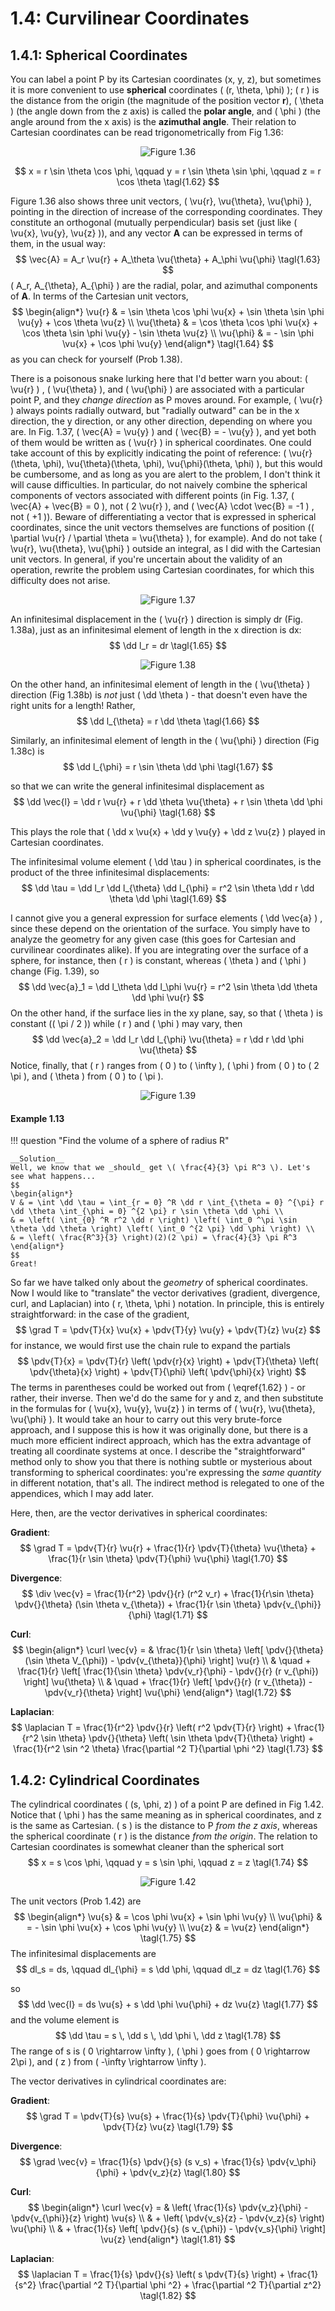 # 1.4: Curvilinear Coordinates

## 1.4.1: Spherical Coordinates

You can label a point P by its Cartesian coordinates (x, y, z), but sometimes it is more convenient to use __spherical__ coordinates \( (r, \theta, \phi) \); \( r \) is the distance from the origin (the magnitude of the position vector __r__), \( \theta \) (the angle down from the z axis) is called the __polar angle__, and \( \phi \) (the angle around from the x axis) is the __azimuthal angle__. Their relation to Cartesian coordinates can be read trigonometrically from Fig 1.36:

<p align="center"> <img alt="Figure 1.36" src="../img/1.36.png" /> </p>

$$
x = r \sin \theta \cos \phi, \qquad y = r \sin \theta \sin \phi, \qquad z = r \cos \theta \tagl{1.62}
$$

Figure 1.36 also shows three unit vectors, \( \vu{r}, \vu{\theta}, \vu{\phi} \), pointing in the direction of increase of the corresponding coordinates. They constitute an orthogonal (mutually perpendicular) basis set (just like \( \vu{x}, \vu{y}, \vu{z} \)), and any vector __A__ can be expressed in terms of them, in the usual way:
$$
\vec{A} = A_r \vu{r} + A_\theta \vu{\theta} + A_\phi \vu{\phi} \tagl{1.63}
$$
\( A_r, A_{\theta}, A_{\phi} \) are the radial, polar, and azimuthal components of __A__. In terms of the Cartesian unit vectors,
$$
\begin{align*}
\vu{r} & = \sin \theta \cos \phi \vu{x} + \sin \theta \sin \phi \vu{y} + \cos \theta \vu{z} \\
\vu{\theta} & = \cos \theta \cos \phi \vu{x} + \cos \theta \sin \phi \vu{y} - \sin \theta \vu{z} \\
\vu{\phi} & = - \sin \phi \vu{x} + \cos \phi \vu{y} 
\end{align*} \tagl{1.64}
$$
as you can check for yourself (Prob 1.38).

There is a poisonous snake lurking here that I'd better warn you about: \( \vu{r} \) , \( \vu{\theta} \), and \( \vu{\phi} \) are associated with a particular point P, and they _change direction_ as P moves around. For example, \( \vu{r} \) always points radially outward, but "radially outward" can be in the x direction, the y direction, or any other direction, depending on where you are. In Fig. 1.37, \( \vec{A} = \vu{y} \)  and \( \vec{B} = - \vu{y} \), and yet both of them would be written as \( \vu{r} \)  in spherical coordinates. One could take account of this by explicitly indicating the point of reference: \( \vu{r}(\theta, \phi), \vu{\theta}(\theta, \phi), \vu{\phi}(\theta, \phi) \), but this would be cumbersome, and as long as you are alert to the problem, I don't think it will cause difficulties. In particular, do not naively combine the spherical components of vectors associated with different points (in Fig. 1.37, \( \vec{A} + \vec{B} = 0 \), not \( 2 \vu{r} \), and \( \vec{A} \cdot \vec{B} = -1 \) , not \( +1 \)). Beware of differentiating a vector that is expressed in spherical coordinates, since the unit vectors themselves are functions of position (\( \partial \vu{r} / \partial \theta = \vu{\theta} \), for example). And do not take \( \vu{r}, \vu{\theta}, \vu{\phi} \) outside an integral, as I did with the Cartesian unit vectors. In general, if you're uncertain about the validity of an operation, rewrite the problem using Cartesian coordinates, for which this difficulty does not arise.

<p align="center"> <img alt="Figure 1.37" src="../img/1.37.png" /> </p>

An infinitesimal displacement in the \( \vu{r} \)  direction is simply dr (Fig. 1.38a), just as an infinitesimal element of length in the x direction is dx:
$$
\dd l_r = dr \tagl{1.65}
$$

<p align="center"> <img alt="Figure 1.38" src="../img/1.38.png" /> </p>

On the other hand, an infinitesimal element of length in the \( \vu{\theta} \) direction (Fig 1.38b) is _not_ just \( \dd \theta \) - that doesn't even have the right units for a length! Rather,
$$
\dd l_{\theta} = r \dd \theta \tagl{1.66}
$$

Similarly, an infinitesimal element of length in the \( \vu{\phi} \) direction (Fig 1.38c) is
$$
\dd l_{\phi} = r \sin \theta \dd \phi \tagl{1.67}
$$

so that we can write the general infinitesimal displacement as
$$
\dd \vec{l} = \dd r \vu{r} + r \dd \theta \vu{\theta} + r \sin \theta \dd \phi \vu{\phi} \tagl{1.68}
$$

This plays the role that \( \dd x \vu{x} + \dd y \vu{y} + \dd z \vu{z} \) played in Cartesian coordinates.

The infinitesimal volume element \( \dd \tau \) in spherical coordinates, is the product of the three infinitesimal displacements:
$$
\dd \tau = \dd l_r \dd l_{\theta} \dd l_{\phi} = r^2 \sin \theta \dd r \dd \theta \dd \phi \tagl{1.69}
$$

I cannot give you a general expression for surface elements \( \dd \vec{a} \) , since these depend on the orientation of the surface. You simply have to analyze the geometry for any given case (this goes for Cartesian and curvilinear coordinates alike). If you are integrating over the surface of a sphere, for instance, then \( r \)  is constant, whereas \( \theta \) and \( \phi \)  change (Fig. 1.39), so
$$
\dd \vec{a}_1 = \dd l_\theta \dd l_\phi \vu{r} = r^2 \sin \theta \dd \theta \dd \phi \vu{r}
$$
On the other hand, if the surface lies in the xy plane, say, so that \( \theta \) is constant (\( \pi / 2 \)) while \( r \) and \( \phi \) may vary, then
$$
\dd \vec{a}_2 = \dd l_r \dd l_{\phi} \vu{\theta} = r \dd r \dd \phi \vu{\theta}
$$
Notice, finally, that \( r \) ranges from \( 0 \) to \( \infty \), \( \phi \) from \( 0 \) to \( 2 \pi \), and \( \theta \) from \( 0 \) to \( \pi \).

<p align="center"> <img alt="Figure 1.39" src="../img/1.39.png" /> </p>

#### Example 1.13

!!! question "Find the volume of a sphere of radius R"
    
    __Solution__
    Well, we know that we _should_ get \( \frac{4}{3} \pi R^3 \). Let's see what happens...
    $$
    \begin{align*}
    V & = \int \dd \tau = \int_{r = 0} ^R \dd r \int_{\theta = 0} ^{\pi} r \dd \theta \int_{\phi = 0} ^{2 \pi} r \sin \theta \dd \phi \\
    & = \left( \int_{0} ^R r^2 \dd r \right) \left( \int_0 ^\pi \sin \theta \dd \theta \right) \left( \int_0 ^{2 \pi} \dd \phi \right) \\
    & = \left( \frac{R^3}{3} \right)(2)(2 \pi) = \frac{4}{3} \pi R^3
    \end{align*}
    $$
    Great!

So far we have talked only about the _geometry_ of spherical coordinates. Now I would like to "translate" the vector derivatives (gradient, divergence, curl, and Laplacian) into \( r, \theta, \phi \) notation. In principle, this is entirely straightforward: in the case of the gradient,
$$
\grad T = \pdv{T}{x} \vu{x} + \pdv{T}{y} \vu{y} + \pdv{T}{z} \vu{z}
$$
for instance, we would first use the chain rule to expand the partials
$$
\pdv{T}{x} = \pdv{T}{r} \left( \pdv{r}{x} \right) + \pdv{T}{\theta} \left( \pdv{\theta}{x} \right) + \pdv{T}{\phi} \left( \pdv{\phi}{x} \right)
$$
The terms in parentheses could be worked out from \( \eqref{1.62} \) - or rather, their inverse. Then we'd do the same for y and z, and then substitute in the formulas for \( \vu{x}, \vu{y}, \vu{z} \) in terms of \( \vu{r}, \vu{\theta}, \vu{\phi} \). It would take an hour to carry out this very brute-force approach, and I suppose this is how it was originally done, but there is a much more efficient indirect approach, which has the extra advantage of treating all coordinate systems at once. I describe the "straightforward" method only to show you that there is nothing subtle or mysterious about transforming to spherical coordinates: you're expressing the _same quantity_ in different notation, that's all. The indirect method is relegated to one of the appendices, which I may add later.

Here, then, are the vector derivatives in spherical coordinates:

__Gradient__:
$$
\grad T = \pdv{T}{r} \vu{r} + \frac{1}{r} \pdv{T}{\theta} \vu{\theta} + \frac{1}{r \sin \theta} \pdv{T}{\phi} \vu{\phi} \tagl{1.70}
$$

__Divergence__:
$$
\div \vec{v} = \frac{1}{r^2} \pdv{}{r} (r^2 v_r) + \frac{1}{r\sin \theta} \pdv{}{\theta} (\sin \theta v_{\theta}) + \frac{1}{r \sin \theta} \pdv{v_{\phi}}{\phi} \tagl{1.71} 
$$

__Curl__:
$$
\begin{align*}
\curl \vec{v} = & \frac{1}{r \sin \theta} \left[ \pdv{}{\theta} (\sin \theta V_{\phi}) - \pdv{v_{\theta}}{\phi} \right] \vu{r} \\
& \quad + \frac{1}{r} \left[ \frac{1}{\sin \theta} \pdv{v_r}{\phi} - \pdv{}{r} (r v_{\phi}) \right] \vu{\theta} \\
& \quad + \frac{1}{r} \left[ \pdv{}{r} (r v_{\theta}) - \pdv{v_r}{\theta} \right] \vu{\phi}
\end{align*} \tagl{1.72}
$$

__Laplacian__:
$$
\laplacian T = \frac{1}{r^2} \pdv{}{r} \left( r^2 \pdv{T}{r} \right) + \frac{1}{r^2 \sin \theta} \pdv{}{\theta} \left( \sin \theta \pdv{T}{\theta} \right) + \frac{1}{r^2 \sin ^2 \theta} \frac{\partial ^2 T}{\partial \phi ^2} \tagl{1.73} 
$$

## 1.4.2: Cylindrical Coordinates

The cylindrical coordinates \( (s, \phi, z) \) of a point P are defined in Fig 1.42. Notice that \( \phi \) has the same meaning as in spherical coordinates, and z is the same as Cartesian. \( s \) is the distance to P _from the z axis_, whereas the spherical coordinate \( r \) is the distance _from the origin_. The relation to Cartesian coordinates is somewhat cleaner than the spherical sort
$$
x = s \cos \phi, \qquad y = s \sin \phi, \qquad z = z \tagl{1.74}
$$

<p align="center"> <img alt="Figure 1.42" src="../img/1.42.png" /> </p>

The unit vectors (Prob 1.42) are
$$
\begin{align*}
\vu{s} & = \cos \phi \vu{x} + \sin \phi \vu{y} \\
\vu{\phi} & = - \sin \phi \vu{x} + \cos \phi \vu{y} \\
\vu{z} & = \vu{z}
\end{align*} \tagl{1.75}
$$
The infinitesimal displacements are
$$
dl_s = ds, \qquad dl_{\phi} = s \dd \phi, \qquad dl_z = dz \tagl{1.76} 
$$

so
$$
\dd \vec{l} = ds \vu{s} + s \dd \phi \vu{\phi} + dz \vu{z} \tagl{1.77}
$$
and the volume element is
$$
\dd \tau = s \, \dd s \, \dd \phi \, \dd z \tagl{1.78}
$$
The range of s is \( 0 \rightarrow \infty \), \( \phi \) goes from \( 0 \rightarrow 2\pi \), and \( z \) from \( -\infty \rightarrow \infty \).

The vector derivatives in cylindrical coordinates are:

__Gradient__:
$$
\grad T = \pdv{T}{s} \vu{s} + \frac{1}{s} \pdv{T}{\phi} \vu{\phi} + \pdv{T}{z} \vu{z} \tagl{1.79}
$$

__Divergence__:
$$
\grad \vec{v} = \frac{1}{s} \pdv{}{s} (s v_s) + \frac{1}{s} \pdv{v_\phi}{\phi} + \pdv{v_z}{z} \tagl{1.80} 
$$

__Curl__:
$$
\begin{align*}
\curl \vec{v} = & \left( \frac{1}{s} \pdv{v_z}{\phi} - \pdv{v_{\phi}}{z} \right) \vu{s} \\
& + \left( \pdv{v_s}{z} - \pdv{v_z}{s} \right) \vu{\phi} \\
& + \frac{1}{s} \left[ \pdv{}{s} (s v_{\phi}) - \pdv{v_s}{\phi} \right] \vu{z}
\end{align*} \tagl{1.81}
$$

__Laplacian__:
$$
\laplacian T = \frac{1}{s} \pdv{}{s} \left( s \pdv{T}{s} \right) + \frac{1}{s^2} \frac{\partial ^2 T}{\partial \phi ^2} + \frac{\partial ^2 T}{\partial z^2} \tagl{1.82}  
$$